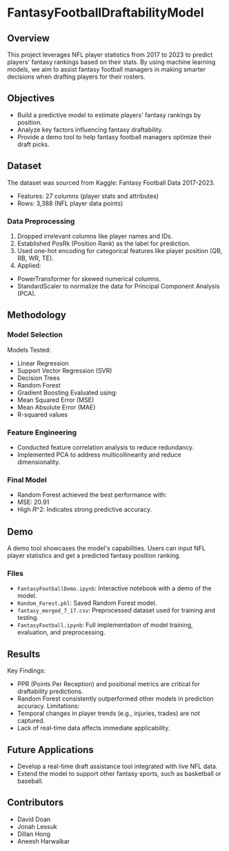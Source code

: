 # FantasyFootballDraftabilityModel

## Overview
This project leverages NFL player statistics from 2017 to 2023 to predict players' fantasy rankings based on their stats. By using machine learning models, we aim to assist fantasy football managers in making smarter decisions when drafting players for their rosters.

## Objectives
- Build a predictive model to estimate players' fantasy rankings by position.
- Analyze key factors influencing fantasy draftability.
- Provide a demo tool to help fantasy football managers optimize their draft picks.

## Dataset
The dataset was sourced from Kaggle: Fantasy Football Data 2017-2023.
- Features: 27 columns (player stats and attributes)
- Rows: 3,388 (NFL player data points)

### Data Preprocessing
1. Dropped irrelevant columns like player names and IDs.
2. Established PosRk (Position Rank) as the label for prediction.
3. Used one-hot encoding for categorical features like player position (QB, RB, WR, TE).
4. Applied:
  - PowerTransformer for skewed numerical columns.
  - StandardScaler to normalize the data for Principal Component Analysis (PCA).

## Methodology
### Model Selection
Models Tested:
- Linear Regression
- Support Vector Regression (SVR)
-  Decision Trees
- Random Forest
- Gradient Boosting
Evaluated using:
- Mean Squared Error (MSE)
- Mean Absolute Error (MAE)
- R-squared values

### Feature Engineering
- Conducted feature correlation analysis to reduce redundancy.
- Implemented PCA to address multicollinearity and reduce dimensionality.
### Final Model
- Random Forest achieved the best performance with:
- MSE: 20.91
- High 𝑅^2: Indicates strong predictive accuracy.
## Demo
A demo tool showcases the model's capabilities. Users can input NFL player statistics and get a predicted fantasy position ranking.

### Files
- `FantasyFootballDemo.ipynb`: Interactive notebook with a demo of the model.
- `Random_Forest.pkl`: Saved Random Forest model.
- `fantasy_merged_7_17.csv`: Preprocessed dataset used for training and testing.
- `FantasyFootball.ipynb`: Full implementation of model training, evaluation, and preprocessing.
## Results
Key Findings:
  - PPR (Points Per Reception) and positional metrics are critical for draftability predictions.
  - Random Forest consistently outperformed other models in prediction accuracy.
Limitations:
  - Temporal changes in player trends (e.g., injuries, trades) are not captured.
  - Lack of real-time data affects immediate applicability.
## Future Applications
- Develop a real-time draft assistance tool integrated with live NFL data.
- Extend the model to support other fantasy sports, such as basketball or baseball.

## Contributors
- David Doan
- Jonah Lessuk
- Dillan Hong
- Aneesh Harwalkar
